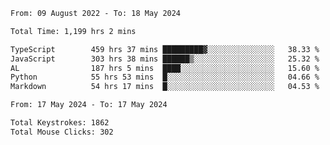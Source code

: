 
<!--START_SECTION:waka-->

```txt
From: 09 August 2022 - To: 18 May 2024

Total Time: 1,199 hrs 2 mins

TypeScript        459 hrs 37 mins █████████▓░░░░░░░░░░░░░░░   38.33 %
JavaScript        303 hrs 38 mins ██████▒░░░░░░░░░░░░░░░░░░   25.32 %
AL                187 hrs 5 mins  ████░░░░░░░░░░░░░░░░░░░░░   15.60 %
Python            55 hrs 53 mins  █░░░░░░░░░░░░░░░░░░░░░░░░   04.66 %
Markdown          54 hrs 17 mins  █░░░░░░░░░░░░░░░░░░░░░░░░   04.53 %
```

<!--END_SECTION:waka-->











<!--END_SECTION:activity-->
<!--END_SECTION:activity-->
<!--END_SECTION:activity-->
<!--END_SECTION:activity-->
<!--END_SECTION:activity-->
<!--END_SECTION:activity-->
<!--END_SECTION:activity-->
<!--START_SECTION:activity-->
<!--START_SECTION:activity-->

```txt
From: 17 May 2024 - To: 17 May 2024

Total Keystrokes: 1862
Total Mouse Clicks: 302
```

<!--END_SECTION:activity-->
<!--END_SECTION:activity-->
